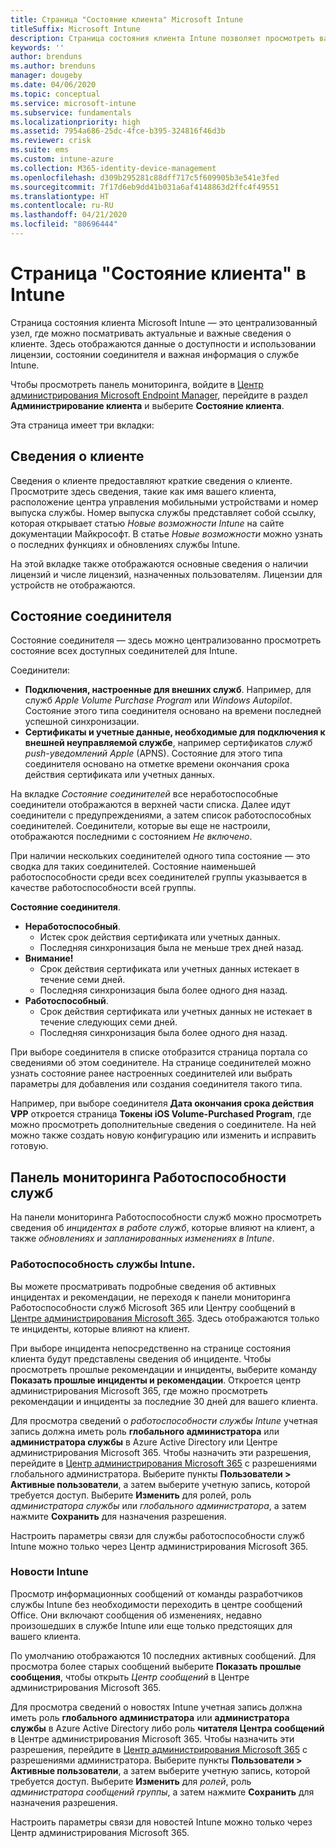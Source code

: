 ```yaml
---
title: Страница "Состояние клиента" Microsoft Intune
titleSuffix: Microsoft Intune
description: Страница состояния клиента Intune позволяет просмотреть важные сведения о клиенте без необходимости покидать портал Intune
keywords: ''
author: brenduns
ms.author: brenduns
manager: dougeby
ms.date: 04/06/2020
ms.topic: conceptual
ms.service: microsoft-intune
ms.subservice: fundamentals
ms.localizationpriority: high
ms.assetid: 7954a686-25dc-4fce-b395-324816f46d3b
ms.reviewer: crisk
ms.suite: ems
ms.custom: intune-azure
ms.collection: M365-identity-device-management
ms.openlocfilehash: d309b295281c88dff717c5f609905b3e541e3fed
ms.sourcegitcommit: 7f17d6eb9dd41b031a6af4148863d2ffc4f49551
ms.translationtype: HT
ms.contentlocale: ru-RU
ms.lasthandoff: 04/21/2020
ms.locfileid: "80696444"
---
```

# <a name="use-the-intune-tenant-status-page"></a>Страница "Состояние клиента" в Intune
Страница состояния клиента Microsoft Intune — это централизованный узел, где можно посматривать актуальные и важные сведения о клиенте. Здесь отображаются данные о доступности и использовании лицензии, состоянии соединителя и важная информация о службе Intune.  

Чтобы просмотреть панель мониторинга, войдите в [Центр администрирования Microsoft Endpoint Manager](https://go.microsoft.com/fwlink/?linkid=2109431), перейдите в раздел **Администрирование клиента** и выберите **Состояние клиента**.

Эта страница имеет три вкладки:

## <a name="tenant-details"></a>Сведения о клиенте
Сведения о клиенте предоставляют краткие сведения о клиенте. Просмотрите здесь сведения, такие как имя вашего клиента, расположение центра управления мобильными устройствами и номер выпуска службы. Номер выпуска службы представляет собой ссылку, которая открывает статью *Новые возможности Intune* на сайте документации Майкрософт. В статье *Новые возможности* можно узнать о последних функциях и обновлениях службы Intune.  

На этой вкладке также отображаются основные сведения о наличии лицензий и числе лицензий, назначенных пользователям. Лицензии для устройств не отображаются.

## <a name="connector-status"></a>Состояние соединителя
Состояние соединителя — здесь можно централизованно просмотреть состояние всех доступных соединителей для Intune.  

Соединители:
- **Подключения, настроенные для внешних служб**. Например, для служб *Apple Volume Purchase Program* или *Windows Autopilot*.  Состояние этого типа соединителя основано на времени последней успешной синхронизации.
- **Сертификаты и учетные данные, необходимые для подключения к внешней неуправляемой службе**, например сертификатов *служб push-уведомлений Apple* (APNS). Состояние для этого типа соединителя основано на отметке времени окончания срока действия сертификата или учетных данных.  

На вкладке *Состояние соединителей* все неработоспособные соединители отображаются в верхней части списка. Далее идут соединители с предупреждениями, а затем список работоспособных соединителей. Соединители, которые вы еще не настроили, отображаются последними с состоянием *Не включено*.

При наличии нескольких соединителей одного типа состояние — это сводка для таких соединителей. Состояние наименьшей работоспособности среди всех соединителей группы указывается в качестве работоспособности всей группы.  

**Состояние соединителя**.
- **Неработоспособный**.
  - Истек срок действия сертификата или учетных данных.
  - Последняя синхронизация была не меньше трех дней назад.
- **Внимание!**
  - Срок действия сертификата или учетных данных истекает в течение семи дней.
  - Последняя синхронизация была более одного дня назад.
- **Работоспособный**.
  - Срок действия сертификата или учетных данных не истекает в течение следующих семи дней.
  - Последняя синхронизация была более одного дня назад.  

При выборе соединителя в списке отобразится страница портала со сведениями об этом соединителе. На странице соединителей можно узнать состояние ранее настроенных соединителей или выбрать параметры для добавления или создания соединителя такого типа.

Например, при выборе соединителя **Дата окончания срока действия VPP** откроется страница **Токены iOS Volume-Purchased Program**, где можно просмотреть дополнительные сведения о соединителе. На ней можно также создать новую конфигурацию или изменить и исправить готовую.

## <a name="service-health-dashboard"></a>Панель мониторинга Работоспособности служб  
На панели мониторинга Работоспособности служб можно просмотреть сведения об *инцидентах в работе служб*, которые влияют на клиент, а также *обновлениях и запланированных изменениях в Intune*.

### <a name="intune-service-health"></a>Работоспособность службы Intune.
Вы можете просматривать подробные сведения об активных инцидентах и рекомендации, не переходя к панели мониторинга Работоспособности служб Microsoft 365 или Центру сообщений в [Центре администрирования Microsoft 365](https://admin.microsoft.com). Здесь отображаются только те инциденты, которые влияют на клиент.  

При выборе инцидента непосредственно на странице состояния клиента будут представлены сведения об инциденте. Чтобы просмотреть прошлые рекомендации и инциденты, выберите команду **Показать прошлые инциденты и рекомендации**. Откроется центр администрирования Microsoft 365, где можно просмотреть рекомендации и инциденты за последние 30 дней для вашего клиента.  

Для просмотра сведений о *работоспособности службы Intune* учетная запись должна иметь роль **глобального администратора** или **администратора службы** в Azure Active Directory или Центре администрирования Microsoft 365. Чтобы назначить эти разрешения, перейдите в [Центр администрирования Microsoft 365](https://admin.microsoft.com) с разрешениями глобального администратора. Выберите пункты **Пользователи > Активные пользователи**, а затем выберите учетную запись, которой требуется доступ. Выберите **Изменить** для ролей, роль *администратора службы* или *глобального администратора*, а затем нажмите **Сохранить** для назначения разрешения.  

Настроить параметры связи для службы работоспособности служб Intune можно только через Центр администрирования Microsoft 365.

### <a name="intune-news"></a>Новости Intune  
Просмотр информационных сообщений от команды разработчиков службы Intune без необходимости переходить в центре сообщений Office. Они включают сообщения об изменениях, недавно произошедших в службе Intune или еще только предстоящих для вашего клиента.  

По умолчанию отображаются 10 последних активных сообщений. Для просмотра более старых сообщений выберите **Показать прошлые сообщения**, чтобы открыть *Центр сообщений* в Центре администрирования Microsoft 365.  

Для просмотра сведений о новостях Intune учетная запись должна иметь роль **глобального администратора** или **администратора службы** в Azure Active Directory либо роль **читателя Центра сообщений** в Центре администрирования Microsoft 365.  Чтобы назначить эти разрешения, перейдите в [Центр администрирования Microsoft 365](https://admin.microsoft.com) с разрешениями администратора. Выберите пункты **Пользователи > Активные пользователи**, а затем выберите учетную запись, которой требуется доступ. Выберите **Изменить** для *ролей*, роль *администратора сообщений группы*, а затем нажмите **Сохранить** для назначения разрешения.  

Настроить параметры связи для новостей Intune можно только через Центр администрирования Microsoft 365.

